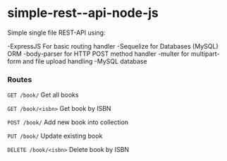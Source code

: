 # simple-rest--api-node-js

Simple single file REST-API using:

-ExpressJS For basic routing handler
-Sequelize for Databases (MySQL) ORM
-body-parser for HTTP POST method handler
-multer for multipart-form and file upload handling
-MySQL database

### Routes
`GET /book/`
Get all books

`GET /book/<isbn>`
Get book by ISBN

`POST /book/`
Add new book into collection

`PUT /book/`
Update existing book

`DELETE /book/<isbn>`
Delete book by ISBN
